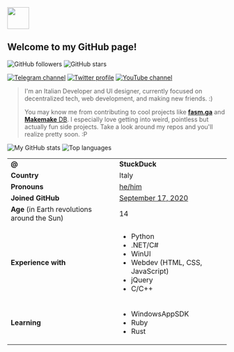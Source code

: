 <section id='intro'>

<!-- my propic -->
<img src="https://avatars.githubusercontent.com/u/71439748?v=4" width="50px" />

# Welcome to my GitHub page!

![GitHub followers](https://img.shields.io/github/followers/s7uck?style=social)
![GitHub stars](https://img.shields.io/github/stars/s7uck?logo=github&style=social)

[![Telegram channel](https://img.shields.io/badge/dynamic/json?color=blue&logo=telegram&label=Telegram&query=result&suffix=%20subscribers&url=https%3A%2F%2Fapi.telegram.org%2Fbot1861542114%3AAAFEySytSsmFuQ4BslQv22XfBh636O36eNs%2FgetChatMemberCount%3Fchat_id%3D-1001388295920)](https://t.me/StuckDuck)
[![Twitter profile](https://img.shields.io/twitter/follow/StuckDuck?style=flat&logo=twitter&color=blue)](https://twitter.com/StuckDuck)
[![YouTube channel](https://img.shields.io/youtube/channel/subscribers/UCVX9qM9QKKpQQ8PXSRWs_NA?style=flat&logo=youtube&logoColor=red&color=red)](https://youtube.com/c/StuckDuck)

> I'm an Italian Developer and UI designer, currently focused on
> decentralized tech, web development, and making new friends. :)
>
> You may know me from contributing to cool projects like
> [**fasm.ga**](https://github.com/fasmga/) and [**Makemake** DB](https://github.com/Centaurity/Makemake).
> I especially love getting into weird, pointless but actually fun side
> projects. Take a look around my repos and you'll realize pretty soon. :P

</section>

<section id='stats'>

![My GitHub stats](https://github-readme-stats.vercel.app/api?username=s7uck&include_all_commits=true&count_private=true&show_icons=true&theme=github_dark) 
![Top languages](https://github-readme-stats.vercel.app/api/top-langs/?username=s7uck&layout=compact&theme=github_dark)

</section>

<section id='info'>

<table>
  <tr>
    <td><b>@</b></td>
    <td><b>StuckDuck</b></td>
  </tr>
  <tr>
    <td><b>Country</b></td>
    <td>Italy</td>
  </tr>
  <tr>
    <td><b>Pronouns</b></td>
    <td><a href='https://pronouny.xyz/pronouns/61dfff5dd7ca5400130c7dc1'>he/him</a></td>
  </tr>
  <tr>
    <td><b>Joined GitHub<b></td>
    <td><a href='https://github.com/StuckDuck7710/?tab=overview&from=2020-09-17&to=2020-09-17'>September 17, 2020</a></td>
  </tr>
  <tr>
    <td><b>Age</b> (in Earth revolutions around the Sun)</td>
    <td>14</td>
  </tr>
  <tr align='left'>
    <td><b>Experience with</b></td>
    <td><ul>
      <li>Python</li>
      <li>.NET/C#</li>
      <li>WinUI</li>
      <li>Webdev (HTML, CSS, JavaScript)</li>
      <li>jQuery</li>
      <li>C/C++</li>
    </ul></td>
  </tr>
  <tr align='left'>
    <td><b>Learning</b></td>
    <td><ul>
      <li>WindowsAppSDK</li>
      <li>Ruby</li>
      <li>Rust</li>
    </ul></td>
  </tr>
</table>

</section>
